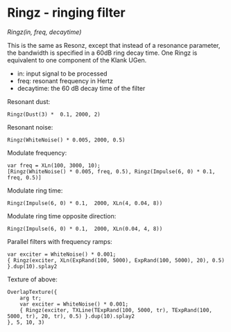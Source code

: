 # Ringz - ringing filter

_Ringz(in, freq, decaytime)_

This is the same as Resonz, except that instead of a resonance parameter, the bandwidth is specified in a 60dB ring decay time. One Ringz is equivalent to one component of the Klank UGen.

- in: input signal to be processed
- freq: resonant frequency in Hertz
- decaytime: the 60 dB decay time of the filter

Resonant dust:

	Ringz(Dust(3) *  0.1, 2000, 2)

Resonant noise:

	Ringz(WhiteNoise() * 0.005, 2000, 0.5)

Modulate frequency:

	var freq = XLn(100, 3000, 10);
	[Ringz(WhiteNoise() * 0.005, freq, 0.5), Ringz(Impulse(6, 0) * 0.1,  freq, 0.5)]

Modulate ring time:

	Ringz(Impulse(6, 0) * 0.1,  2000, XLn(4, 0.04, 8))

Modulate ring time opposite direction:

	Ringz(Impulse(6, 0) * 0.1,  2000, XLn(0.04, 4, 8))

Parallel filters with frequency ramps:

	var exciter = WhiteNoise() * 0.001;
	{ Ringz(exciter, XLn(ExpRand(100, 5000), ExpRand(100, 5000), 20), 0.5) }.dup(10).splay2

Texture of above:

	OverlapTexture({
		arg tr;
		var exciter = WhiteNoise() * 0.001;
		{ Ringz(exciter, TXLine(TExpRand(100, 5000, tr), TExpRand(100, 5000, tr), 20, tr), 0.5) }.dup(10).splay2
	}, 5, 10, 3)

